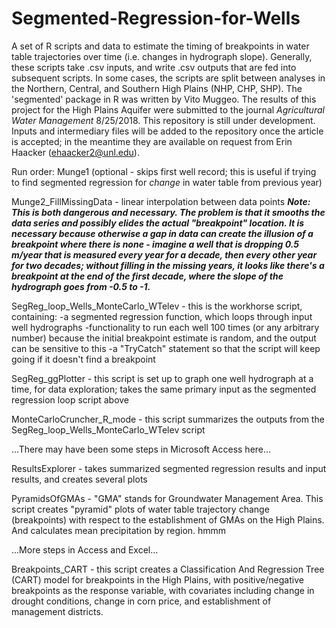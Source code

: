 # Segmented-Regression-for-Wells
A set of R scripts and data to estimate the timing of breakpoints in water table trajectories over time (i.e. changes in hydrograph slope). Generally, these scripts take .csv inputs, and write .csv outputs that are fed into subsequent scripts. In some cases, the scripts are split between analyses in the Northern, Central, and Southern High Plains (NHP, CHP, SHP). The 'segmented' package in R was written by Vito Muggeo. The results of this project for the High Plains Aquifer were submitted to the journal *Agricultural Water Management* 8/25/2018. This repository is still under development. Inputs and intermediary files will be added to the repository once the article is accepted; in the meantime they are available on request from Erin Haacker (ehaacker2@unl.edu). 

Run order:
Munge1 (optional - skips first well record; this is useful if trying to find segmented regression for *change* in water table from previous year)

Munge2_FillMissingData - linear interpolation between data points
  ***Note: This is both dangerous and necessary. The problem is that it smooths the data series and possibly elides the actual "breakpoint" location. It is necessary because otherwise a gap in data can create the illusion of a breakpoint where there is none - imagine a well that is dropping 0.5 m/year that is measured every year for a decade, then every other year for two decades; without filling in the missing years, it looks like there's a breakpoint at the end of the first decade, where the slope of the hydrograph goes from -0.5 to -1.***

SegReg_loop_Wells_MonteCarlo_WTelev - this is the workhorse script, containing:
  -a segmented regression function, which loops through input well hydrographs
  -functionality to run each well 100 times (or any arbitrary number) because the initial breakpoint estimate is random, and the output can be sensitive to this
  -a "TryCatch" statement so that the script will keep going if it doesn't find a breakpoint

SegReg_ggPlotter - this script is set up to graph one well hydrograph at a time, for data exploration; takes the same primary input as the segmented regression loop script above

MonteCarloCruncher_R_mode - this script summarizes the outputs from the SegReg_loop_Wells_MonteCarlo_WTelev script

...There may have been some steps in Microsoft Access here...

ResultsExplorer - takes summarized segmented regression results and input results, and creates several plots

PyramidsOfGMAs - "GMA" stands for Groundwater Management Area. This script creates "pyramid" plots of water table trajectory change (breakpoints) with respect to the establishment of GMAs on the High Plains. And calculates mean precipitation by region. hmmm

...More steps in Access and Excel...

Breakpoints_CART - this script creates a Classification And Regression Tree (CART) model for breakpoints in the High Plains, with positive/negative breakpoints as the response variable, with covariates including change in drought conditions, change in corn price, and establishment of management districts. 
